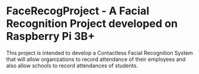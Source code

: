 # FaceRecogProject - A Facial Recognition Project developed on Raspberry Pi 3B+

This project is intended to develop a Contactless Facial Recognition System that will allow organizations to record attendance of their employees and also allow schools to record attendances of students.

